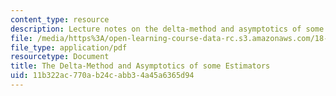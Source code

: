 ```yaml
---
content_type: resource
description: Lecture notes on the delta-method and asymptotics of some estimators.
file: /media/https%3A/open-learning-course-data-rc.s3.amazonaws.com/18-465-topics-in-statistics-nonparametrics-and-robustness-spring-2005/11b322ac770ab24cabb34a45a6365d94_delta_asympt.pdf
file_type: application/pdf
resourcetype: Document
title: The Delta-Method and Asymptotics of some Estimators
uid: 11b322ac-770a-b24c-abb3-4a45a6365d94
---
```

